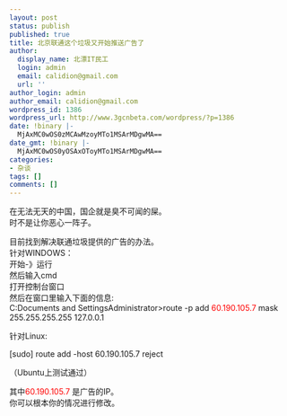```yaml
---
layout: post
status: publish
published: true
title: 北京联通这个垃圾又开始推送广告了
author:
  display_name: 北漂IT民工
  login: admin
  email: calidion@gmail.com
  url: ''
author_login: admin
author_email: calidion@gmail.com
wordpress_id: 1386
wordpress_url: http://www.3gcnbeta.com/wordpress/?p=1386
date: !binary |-
  MjAxMC0wOS0zMCAwMzoyMTo1MSArMDgwMA==
date_gmt: !binary |-
  MjAxMC0wOS0yOSAxOToyMTo1MSArMDgwMA==
categories:
- 杂谈
tags: []
comments: []
---
```

<p>在无法无天的中国，国企就是臭不可闻的屎。<br />
时不是让你恶心一阵子。</p>
<p>目前找到解决联通垃圾提供的广告的办法。<br />
针对WINDOWS：<br />
开始-》运行<br />
然后输入cmd<br />
打开控制台窗口<br />
然后在窗口里输入下面的信息:<br />
C:Documents and SettingsAdministrator>route -p add <span style="color: #ff0000;">60.190.105.7</span> mask 255.255.255.255 127.0.0.1</p>
<p>针对Linux:</p>
<p>[sudo] route add -host 60.190.105.7 reject</p>
<p>（Ubuntu上测试通过）</p>
<p>其中<span style="color: #ff0000;">60.190.105.7 </span>是广告的IP。<br />
你可以根本你的情况进行修改。</p>
